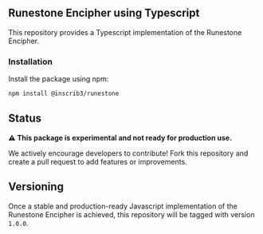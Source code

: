 ## Runestone Encipher using Typescript

This repository provides a Typescript implementation of the Runestone Encipher.

### Installation

Install the package using npm:

```bash
npm install @inscrib3/runestone
```

## Status

**⚠️ This package is experimental and not ready for production use.**

We actively encourage developers to contribute! Fork this repository and create a pull request to add features or improvements.

## Versioning

Once a stable and production-ready Javascript implementation of the Runestone Encipher is achieved, this repository will be tagged with version `1.0.0`.
